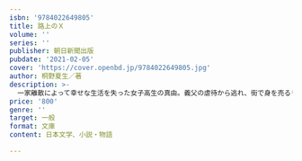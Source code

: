 ```yaml
---
isbn: '9784022649805'
title: 路上のＸ
volume: ''
series: ''
publisher: 朝日新聞出版
pubdate: '2021-02-05'
cover: 'https://cover.openbd.jp/9784022649805.jpg'
author: 桐野夏生／著
description: >-
  一家離散によって幸せな生活を失った女子高生の真由。義父の虐待から逃れ、街で身を売るリオナ。二人は運命的に出会い、共に生きる決意をする。ネグレクト、DV、レイプ。最悪の暴力と格闘する少女たちの連帯と肉声を物語に結実させた傑作が、遂に文庫化。
price: '800'
genre: ''
target: 一般
format: 文庫
content: 日本文学、小説・物語

---
```

